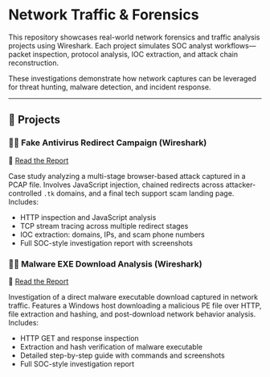 # Network Traffic & Forensics

This repository showcases real-world network forensics and traffic analysis projects using Wireshark. Each project simulates SOC analyst workflows—packet inspection, protocol analysis, IOC extraction, and attack chain reconstruction.

These investigations demonstrate how network captures can be leveraged for threat hunting, malware detection, and incident response.

---

## 📡 Projects

### 🕵️‍♀️ Fake Antivirus Redirect Campaign (Wireshark)
📝 [Read the Report](https://github.com/LogLogic/NetworkTrafficForensics/blob/main/FakeAntivirusRedirectCampaign/fake_av_redirect_investigation_report.md)

Case study analyzing a multi-stage browser-based attack captured in a PCAP file. Involves JavaScript injection, chained redirects across attacker-controlled `.tk` domains, and a final tech support scam landing page. Includes:

- HTTP inspection and JavaScript analysis  
- TCP stream tracing across multiple redirect stages  
- IOC extraction: domains, IPs, and scam phone numbers  
- Full SOC-style investigation report with screenshots  

### 🕵️‍♂️ Malware EXE Download Analysis (Wireshark)  
📝 [Read the Report](https://github.com/LogLogic/NetworkTrafficForensics/blob/main/MalwareEXEDownloadAnalysis/malware_exe_download_investigation_report.md)

Investigation of a direct malware executable download captured in network traffic. Features a Windows host downloading a malicious PE file over HTTP, file extraction and hashing, and post-download network behavior analysis. Includes:

- HTTP GET and response inspection  
- Extraction and hash verification of malware executable   
- Detailed step-by-step guide with commands and screenshots  
- Full SOC-style investigation report  
